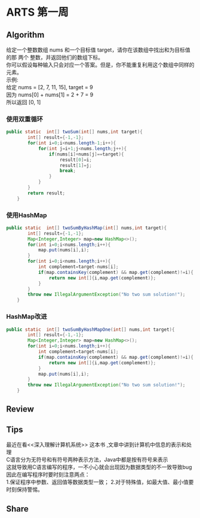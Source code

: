 # ARTS 第一周

## Algorithm
给定一个整数数组 nums 和一个目标值 target，请你在该数组中找出和为目标值的那 两个 整数，并返回他们的数组下标。<br>
你可以假设每种输入只会对应一个答案。但是，你不能重复利用这个数组中同样的元素。<br>
示例:<br>
给定 nums = [2, 7, 11, 15], target = 9<br>
因为 nums[0] + nums[1] = 2 + 7 = 9<br>
所以返回 [0, 1]
### 使用双重循环

``` Java
public static  int[] twoSum(int[] nums,int target){
        int[] result={-1,-1};
        for(int i=0;i<nums.length-1;i++){
            for(int j=i+1;j<nums.length;j++){
                if(nums[i]+nums[j]==target){
                    result[0]=i;
                    result[1]=j;
                    break;
                }
            }
        }
        return result;
    }
```
### 使用HashMap
``` Java
public static  int[] twoSumByHashMap(int[] nums,int target){
        int[] result={-1,-1};
        Map<Integer,Integer> map=new HashMap<>();
        for(int i=0;i<nums.length;i++){
            map.put(nums[i],i);
        }
        for(int i=0;i<nums.length;i++){
            int complement=target-nums[i];
            if(map.containsKey(complement) && map.get(complement)!=i){
                return new int[]{i,map.get(complement)};
            }
        }
        throw new IllegalArgumentException("No two sum solution!");
    }
```
### HashMap改进
``` Java
public static  int[] twoSumByHashMapOne(int[] nums,int target){
        int[] result={-1,-1};
        Map<Integer,Integer> map=new HashMap<>();
        for(int i=0;i<nums.length;i++){
            int complement=target-nums[i];
            if(map.containsKey(complement) && map.get(complement)!=i){
                return new int[]{i,map.get(complement)};
            }
            map.put(nums[i],i);
        }
        throw new IllegalArgumentException("No two sum solution!");
    }
```

## Review

## Tips
最近在看<<深入理解计算机系统>> 这本书 ,文章中讲到计算机中信息的表示和处理<br>
C语言分为无符号和有符号两种表示方法，Java中都是按有符号来表示<br>
这就导致用C语言编写的程序，一不小心就会出现因为数据类型的不一致导致bug<br>
因此在编写程序时要时刻注意两点：<br>
1.保证程序中参数、返回值等数据类型一致；
2.对于特殊值，如最大值、最小值要时刻保持警惕。
## Share

